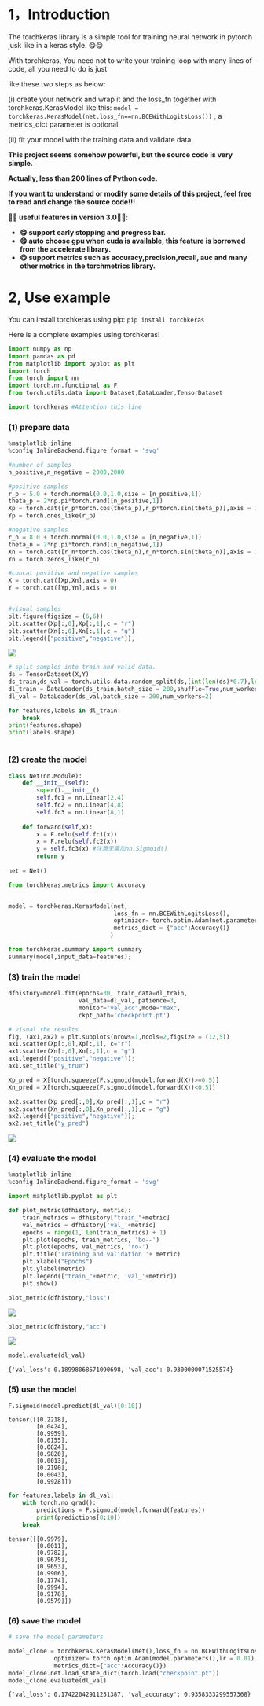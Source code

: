 # 1，Introduction

<!-- #region -->
The torchkeras library is a simple tool for training neural network in pytorch jusk like in a keras style. 😋😋

With torchkeras, You need not to write your training loop with many lines of code, all you need to do is just 

like these two steps as below:

(i) create your network and wrap it and the loss_fn together with torchkeras.KerasModel like this: `model = torchkeras.KerasModel(net,loss_fn==nn.BCEWithLogitsLoss())` , a metrics_dict parameter is optional.

(ii) fit your model with the training data and validate data.

**This project seems somehow powerful, but the source code is very simple.**

**Actually, less than 200 lines of Python code.**

**If you want to understand or modify some details of this project, feel free to read and change the source code!!!**


**🍉🍉 useful features in version 3.0🍉🍉**:
* **😋 support early stopping and progress bar.**
* **😋 auto choose gpu when cuda is available, this feature is borrowed from the accelerate library.**
* **😋 support metrics such as accuracy,precision,recall, auc and many other metrics in the torchmetrics library.**


<!-- #endregion -->

# 2,  Use example


You can install torchkeras using pip:
`pip install torchkeras`


Here is a complete examples using torchkeras! 

```python
import numpy as np 
import pandas as pd 
from matplotlib import pyplot as plt
import torch
from torch import nn
import torch.nn.functional as F
from torch.utils.data import Dataset,DataLoader,TensorDataset

import torchkeras #Attention this line 


```

### (1) prepare data 

```python
%matplotlib inline
%config InlineBackend.figure_format = 'svg'

#number of samples
n_positive,n_negative = 2000,2000

#positive samples
r_p = 5.0 + torch.normal(0.0,1.0,size = [n_positive,1]) 
theta_p = 2*np.pi*torch.rand([n_positive,1])
Xp = torch.cat([r_p*torch.cos(theta_p),r_p*torch.sin(theta_p)],axis = 1)
Yp = torch.ones_like(r_p)

#negative samples
r_n = 8.0 + torch.normal(0.0,1.0,size = [n_negative,1]) 
theta_n = 2*np.pi*torch.rand([n_negative,1])
Xn = torch.cat([r_n*torch.cos(theta_n),r_n*torch.sin(theta_n)],axis = 1)
Yn = torch.zeros_like(r_n)

#concat positive and negative samples
X = torch.cat([Xp,Xn],axis = 0)
Y = torch.cat([Yp,Yn],axis = 0)


#visual samples
plt.figure(figsize = (6,6))
plt.scatter(Xp[:,0],Xp[:,1],c = "r")
plt.scatter(Xn[:,0],Xn[:,1],c = "g")
plt.legend(["positive","negative"]);

```

![](./data/input_data.png)

```python
# split samples into train and valid data.
ds = TensorDataset(X,Y)
ds_train,ds_val = torch.utils.data.random_split(ds,[int(len(ds)*0.7),len(ds)-int(len(ds)*0.7)])
dl_train = DataLoader(ds_train,batch_size = 200,shuffle=True,num_workers=2)
dl_val = DataLoader(ds_val,batch_size = 200,num_workers=2)

```

```python
for features,labels in dl_train:
    break
print(features.shape)
print(labels.shape)

```

```python

```

### (2) create the  model

```python
class Net(nn.Module):  
    def __init__(self):
        super().__init__()
        self.fc1 = nn.Linear(2,4)
        self.fc2 = nn.Linear(4,8) 
        self.fc3 = nn.Linear(8,1)
        
    def forward(self,x):
        x = F.relu(self.fc1(x))
        x = F.relu(self.fc2(x))
        y = self.fc3(x) #注意无需加nn.Sigmoid()
        return y
        
net = Net()

from torchkeras.metrics import Accuracy 

```

```python

```

```python
model = torchkeras.KerasModel(net,
                              loss_fn = nn.BCEWithLogitsLoss(),
                              optimizer= torch.optim.Adam(net.parameters(),lr = 0.03),
                              metrics_dict = {"acc":Accuracy()}
                             )

from torchkeras.summary import summary
summary(model,input_data=features);

```

### (3) train the model

```python
dfhistory=model.fit(epochs=30, train_data=dl_train, 
                    val_data=dl_val, patience=3, 
                    monitor="val_acc",mode="max",
                    ckpt_path='checkpoint.pt')

```

```python
# visual the results
fig, (ax1,ax2) = plt.subplots(nrows=1,ncols=2,figsize = (12,5))
ax1.scatter(Xp[:,0],Xp[:,1], c="r")
ax1.scatter(Xn[:,0],Xn[:,1],c = "g")
ax1.legend(["positive","negative"]);
ax1.set_title("y_true")

Xp_pred = X[torch.squeeze(F.sigmoid(model.forward(X))>=0.5)]
Xn_pred = X[torch.squeeze(F.sigmoid(model.forward(X))<0.5)]

ax2.scatter(Xp_pred[:,0],Xp_pred[:,1],c = "r")
ax2.scatter(Xn_pred[:,0],Xn_pred[:,1],c = "g")
ax2.legend(["positive","negative"]);
ax2.set_title("y_pred")
```

![](./data/training_result.png)


### (4) evaluate the model

```python
%matplotlib inline
%config InlineBackend.figure_format = 'svg'

import matplotlib.pyplot as plt

def plot_metric(dfhistory, metric):
    train_metrics = dfhistory["train_"+metric]
    val_metrics = dfhistory['val_'+metric]
    epochs = range(1, len(train_metrics) + 1)
    plt.plot(epochs, train_metrics, 'bo--')
    plt.plot(epochs, val_metrics, 'ro-')
    plt.title('Training and validation '+ metric)
    plt.xlabel("Epochs")
    plt.ylabel(metric)
    plt.legend(["train_"+metric, 'val_'+metric])
    plt.show()
```

```python
plot_metric(dfhistory,"loss")
```

![](./data/loss_curve.png)

```python
plot_metric(dfhistory,"acc")
```

![](./data/accuracy_curve.png)


```python
model.evaluate(dl_val)
```

```
{'val_loss': 0.18998068571090698, 'val_acc': 0.9300000071525574}
```


### (5) use the model

```python
F.sigmoid(model.predict(dl_val)[0:10]) 
```

```
tensor([[0.2218],
        [0.0424],
        [0.9959],
        [0.0155],
        [0.0824],
        [0.9820],
        [0.0013],
        [0.2190],
        [0.0043],
        [0.9928]])
```

```python
for features,labels in dl_val:
    with torch.no_grad():
        predictions = F.sigmoid(model.forward(features)) 
        print(predictions[0:10])
    break
```

```
tensor([[0.9979],
        [0.0011],
        [0.9782],
        [0.9675],
        [0.9653],
        [0.9906],
        [0.1774],
        [0.9994],
        [0.9178],
        [0.9579]])
```

### (6) save the model

```python
# save the model parameters

model_clone = torchkeras.KerasModel(Net(),loss_fn = nn.BCEWithLogitsLoss(),
             optimizer= torch.optim.Adam(model.parameters(),lr = 0.01),
             metrics_dict={"acc":Accuracy()})
model_clone.net.load_state_dict(torch.load("checkpoint.pt"))
model_clone.evaluate(dl_val)
```

```
{'val_loss': 0.17422042911251387, 'val_accuracy': 0.9358333299557368}
```

